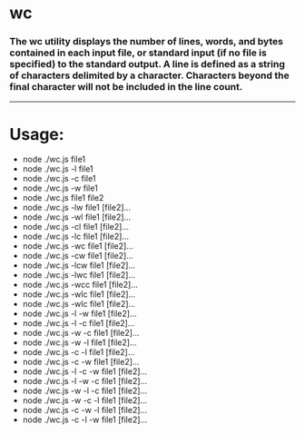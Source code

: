# wc
### The wc utility displays the number of lines, words, and bytes contained in each input file, or standard input (if no file is specified) to the standard output.  A line is defined as a string of characters delimited by a <newline> character.  Characters beyond the final <newline> character will not be included in the line count.
---

# Usage:

   * node ./wc.js file1
   * node ./wc.js -l file1
   * node ./wc.js -c file1
   * node ./wc.js -w file1
   * node ./wc.js file1 file2
   * node ./wc.js -lw file1 [file2]...
   * node ./wc.js -wl file1 [file2]...
   * node ./wc.js -cl file1 [file2]...
   * node ./wc.js -lc file1 [file2]...
   * node ./wc.js -wc file1 [file2]...
   * node ./wc.js -cw file1 [file2]...
   * node ./wc.js -lcw file1 [file2]...
   * node ./wc.js -lwc file1 [file2]...
   * node ./wc.js -wcc file1 [file2]...
   * node ./wc.js -wlc file1 [file2]...
   * node ./wc.js -wlc file1 [file2]...
   * node ./wc.js -l -w file1 [file2]...
   * node ./wc.js -l -c file1 [file2]...
   * node ./wc.js -w -c file1 [file2]...
   * node ./wc.js -w -l file1 [file2]...
   * node ./wc.js -c -l file1 [file2]...
   * node ./wc.js -c -w file1 [file2]...
   * node ./wc.js -l -c -w file1 [file2]...
   * node ./wc.js -l -w -c file1 [file2]...
   * node ./wc.js -w -l -c file1 [file2]...
   * node ./wc.js -w -c -l file1 [file2]...
   * node ./wc.js -c -w -l file1 [file2]...
   * node ./wc.js -c -l -w file1 [file2]...

